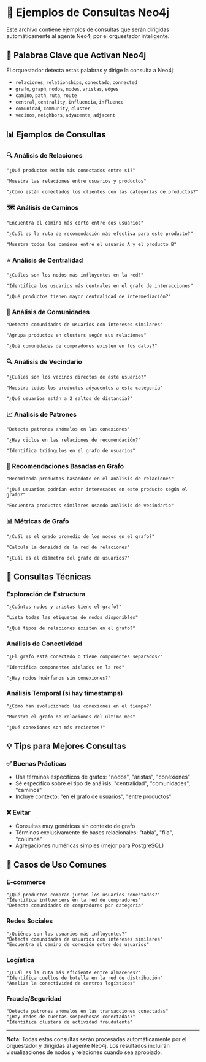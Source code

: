 # 🔗 Ejemplos de Consultas Neo4j

Este archivo contiene ejemplos de consultas que serán dirigidas automáticamente al agente Neo4j por el orquestador inteligente.

## 🎯 **Palabras Clave que Activan Neo4j**

El orquestador detecta estas palabras y dirige la consulta a Neo4j:
- `relaciones`, `relationships`, `conectado`, `connected`
- `grafo`, `graph`, `nodos`, `nodes`, `aristas`, `edges`
- `camino`, `path`, `ruta`, `route`
- `central`, `centrality`, `influencia`, `influence`
- `comunidad`, `community`, `cluster`
- `vecinos`, `neighbors`, `adyacente`, `adjacent`

## 📊 **Ejemplos de Consultas**

### **🔍 Análisis de Relaciones**

```text
"¿Qué productos están más conectados entre sí?"
```
```text
"Muestra las relaciones entre usuarios y productos"
```
```text
"¿Cómo están conectados los clientes con las categorías de productos?"
```

### **🗺️ Análisis de Caminos**

```text
"Encuentra el camino más corto entre dos usuarios"
```
```text
"¿Cuál es la ruta de recomendación más efectiva para este producto?"
```
```text
"Muestra todos los caminos entre el usuario A y el producto B"
```

### **⭐ Análisis de Centralidad**

```text
"¿Cuáles son los nodos más influyentes en la red?"
```
```text
"Identifica los usuarios más centrales en el grafo de interacciones"
```
```text
"¿Qué productos tienen mayor centralidad de intermediación?"
```

### **👥 Análisis de Comunidades**

```text
"Detecta comunidades de usuarios con intereses similares"
```
```text
"Agrupa productos en clusters según sus relaciones"
```
```text
"¿Qué comunidades de compradores existen en los datos?"
```

### **🔍 Análisis de Vecindario**

```text
"¿Cuáles son los vecinos directos de este usuario?"
```
```text
"Muestra todos los productos adyacentes a esta categoría"
```
```text
"¿Qué usuarios están a 2 saltos de distancia?"
```

### **📈 Análisis de Patrones**

```text
"Detecta patrones anómalos en las conexiones"
```
```text
"¿Hay ciclos en las relaciones de recomendación?"
```
```text
"Identifica triángulos en el grafo de usuarios"
```

### **🎯 Recomendaciones Basadas en Grafo**

```text
"Recomienda productos basándote en el análisis de relaciones"
```
```text
"¿Qué usuarios podrían estar interesados en este producto según el grafo?"
```
```text
"Encuentra productos similares usando análisis de vecindario"
```

### **📊 Métricas de Grafo**

```text
"¿Cuál es el grado promedio de los nodos en el grafo?"
```
```text
"Calcula la densidad de la red de relaciones"
```
```text
"¿Cuál es el diámetro del grafo de usuarios?"
```

## 🔧 **Consultas Técnicas**

### **Exploración de Estructura**

```text
"¿Cuántos nodos y aristas tiene el grafo?"
```
```text
"Lista todas las etiquetas de nodos disponibles"
```
```text
"¿Qué tipos de relaciones existen en el grafo?"
```

### **Análisis de Conectividad**

```text
"¿El grafo está conectado o tiene componentes separados?"
```
```text
"Identifica componentes aislados en la red"
```
```text
"¿Hay nodos huérfanos sin conexiones?"
```

### **Análisis Temporal (si hay timestamps)**

```text
"¿Cómo han evolucionado las conexiones en el tiempo?"
```
```text
"Muestra el grafo de relaciones del último mes"
```
```text
"¿Qué conexiones son más recientes?"
```

## 💡 **Tips para Mejores Consultas**

### **✅ Buenas Prácticas**
- Usa términos específicos de grafos: "nodos", "aristas", "conexiones"
- Sé específico sobre el tipo de análisis: "centralidad", "comunidades", "caminos"
- Incluye contexto: "en el grafo de usuarios", "entre productos"

### **❌ Evitar**
- Consultas muy genéricas sin contexto de grafo
- Términos exclusivamente de bases relacionales: "tabla", "fila", "columna"
- Agregaciones numéricas simples (mejor para PostgreSQL)

## 🎯 **Casos de Uso Comunes**

### **E-commerce**
```text
"¿Qué productos compran juntos los usuarios conectados?"
"Identifica influencers en la red de compradores"
"Detecta comunidades de compradores por categoría"
```

### **Redes Sociales**
```text
"¿Quiénes son los usuarios más influyentes?"
"Detecta comunidades de usuarios con intereses similares"
"Encuentra el camino de conexión entre dos usuarios"
```

### **Logística**
```text
"¿Cuál es la ruta más eficiente entre almacenes?"
"Identifica cuellos de botella en la red de distribución"
"Analiza la conectividad de centros logísticos"
```

### **Fraude/Seguridad**
```text
"Detecta patrones anómalos en las transacciones conectadas"
"¿Hay redes de cuentas sospechosas conectadas?"
"Identifica clusters de actividad fraudulenta"
```

---

**Nota**: Todas estas consultas serán procesadas automáticamente por el orquestador y dirigidas al agente Neo4j. Los resultados incluirán visualizaciones de nodos y relaciones cuando sea apropiado.
